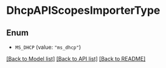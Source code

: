 # DhcpAPIScopesImporterType

## Enum


* `MS_DHCP` (value: `"ms_dhcp"`)


[[Back to Model list]](../README.md#documentation-for-models) [[Back to API list]](../README.md#documentation-for-api-endpoints) [[Back to README]](../README.md)


